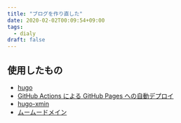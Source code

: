 ```yaml
---
title: "ブログを作り直した"
date: 2020-02-02T00:09:54+09:00
tags:
  - dialy
draft: false
---
```

## 使用したもの
- [hugo](https://gohugo.io/)
- [GitHub Actions による GitHub Pages への自動デプロイ](https://qiita.com/peaceiris/items/d401f2e5724fdcb0759d)
- [hugo-xmin](https://github.com/yihui/hugo-xmin)
- [ムームードメイン](https://muumuu-domain.com/)
